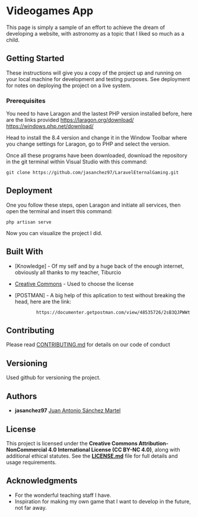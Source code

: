# Videogames App

This page is simply a sample of an effort to achieve the dream of developing a website, with astronomy as a topic that I liked so much as a child.

## Getting Started

These instructions will give you a copy of the project up and running on
your local machine for development and testing purposes. See deployment
for notes on deploying the project on a live system.

### Prerequisites

You need to have Laragon and the lastest PHP version installed before, here are the links provided
    https://laragon.org/download/
    https://windows.php.net/download/

Head to install the 8.4 version and change it in the Window Toolbar where you change settings for Laragon, go to PHP and select the version.

Once all these programs have been downloaded, download the repository in the git terminal within Visual Studio with this command:

    git clone https://github.com/jasanchez97/LaravelEternalGaming.git

## Deployment

One you follow these steps, open Laragon and initiate all services, then open the terminal and insert this command:

    php artisan serve

Now you can visualize the project I did.

## Built With

  - [Knowledge] - Of my self and by a huge back of the enough internet, obviously all thanks to my teacher, Tiburcio
  - [Creative Commons](https://creativecommons.org/) - Used to choose the license
  - [POSTMAN] - A big help of this aplication to test without breaking the head, here are the link: 
                
                https://documenter.getpostman.com/view/48535726/2sB3QJPWWt

## Contributing

Please read [CONTRIBUTING.md](CONTRIBUTING.md) for details on our code
of conduct

## Versioning

Used github for versioning the project.

## Authors

  - **jasanchez97**
    [Juan Antonio Sánchez Martel](https://github.com/jasanchez97)

## License

This project is licensed under the **Creative Commons Attribution-NonCommercial 4.0 International License (CC BY-NC 4.0)**, along with additional ethical statutes.
See the **[LICENSE.md](LICENSE.md)** file for full details and usage requirements.

## Acknowledgments

  - For the wonderful teaching staff I have.
  - Inspiration for making my own game that I want to develop in the future, not far away.